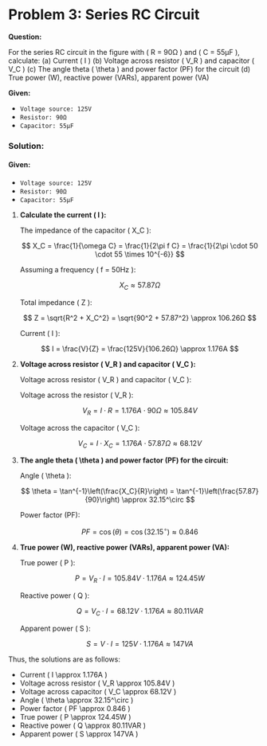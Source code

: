# Problem 3: Series RC Circuit

**Question:** 

For the series RC circuit in the figure with \( R = 90Ω \) and \( C = 55μF \), calculate:
(a) Current \( I \)
(b) Voltage across resistor \( V_R \) and capacitor \( V_C \)
(c) The angle theta \( \theta \) and power factor (PF) for the circuit
(d) True power (W), reactive power (VARs), apparent power (VA)

**Given:**
- <code>Voltage source: 125V</code>
- <code>Resistor: 90Ω</code>
- <code>Capacitor: 55μF</code>

### Solution:

#### Given:
- <code>Voltage source: 125V</code>
- <code>Resistor: 90Ω</code>
- <code>Capacitor: 55μF</code>

1. **Calculate the current \( I \):**

   The impedance of the capacitor \( X_C \):

   $$
   X_C = \frac{1}{\omega C} = \frac{1}{2\pi f C} = \frac{1}{2\pi \cdot 50 \cdot 55 \times 10^{-6}}
   $$

   Assuming a frequency \( f = 50Hz \):

   $$
   X_C \approx 57.87Ω
   $$

   Total impedance \( Z \):

   $$
   Z = \sqrt{R^2 + X_C^2} = \sqrt{90^2 + 57.87^2} \approx 106.26Ω
   $$

   Current \( I \):

   $$
   I = \frac{V}{Z} = \frac{125V}{106.26Ω} \approx 1.176A
   $$

2. **Voltage across resistor \( V_R \) and capacitor \( V_C \):**

   Voltage across resistor ( V_R ) and capacitor ( V_C ):

   Voltage across the resistor ( V_R ):

   $$
   V_R = I \cdot R = 1.176A \cdot 90Ω \approx 105.84V
   $$

   Voltage across the capacitor ( V_C ):

   $$
   V_C = I \cdot X_C = 1.176A \cdot 57.87Ω \approx 68.12V
   $$


3. **The angle theta \( \theta \) and power factor (PF) for the circuit:**

   Angle \( \theta \):

   $$
   \theta = \tan^{-1}\left(\frac{X_C}{R}\right) = \tan^{-1}\left(\frac{57.87}{90}\right) \approx 32.15^\circ
   $$

   Power factor (PF):

   $$
   PF = \cos(\theta) = \cos(32.15^\circ) \approx 0.846
   $$

4. **True power (W), reactive power (VARs), apparent power (VA):**

   True power \( P \):

   $$
   P = V_R \cdot I = 105.84V \cdot 1.176A \approx 124.45W
   $$

   Reactive power \( Q \):

   $$
   Q = V_C \cdot I = 68.12V \cdot 1.176A \approx 80.11VAR
   $$

   Apparent power \( S \):

   $$
   S = V \cdot I = 125V \cdot 1.176A \approx 147VA
   $$

Thus, the solutions are as follows:
- Current \( I \approx 1.176A \)
- Voltage across resistor \( V_R \approx 105.84V \)
- Voltage across capacitor \( V_C \approx 68.12V \)
- Angle \( \theta \approx 32.15^\circ \)
- Power factor \( PF \approx 0.846 \)
- True power \( P \approx 124.45W \)
- Reactive power \( Q \approx 80.11VAR \)
- Apparent power \( S \approx 147VA \)
